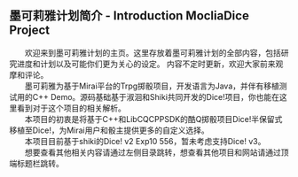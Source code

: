 ## 墨可莉雅计划简介 - Introduction MocliaDice Project

&#8195;&#8195;欢迎来到墨可莉雅计划的主页。这里存放着墨可莉雅计划的全部内容，包括研究进度和计划以及可能你们更为关心的设定。 内容不定时更新，欢迎大家前来观摩和评论。  
&#8195;&#8195;墨可莉雅为基于Mirai平台的Trpg掷骰项目，开发语言为Java，并伴有移植测试用的C++ Demo。源码基础基于淑洄和Shiki共同开发的Dice!项目，你也能在这里看到对于这个项目的相关解析。  
&#8195;&#8195;本项目的初衷是将基于C++和LibCQCPPSDK的酷Q掷骰项目Dice!半保留式移植至Dice!，为Mirai用户和骰主提供更多的自定义选择。  
&#8195;&#8195;本项目目前基于shiki的Dice! v2 Exp10 556，暂未考虑支持Dice! v3。  
&#8195;&#8195;想要查看其他相关内容请通过左侧目录跳转，想查看其他项目和网站请通过顶端标题栏跳转。